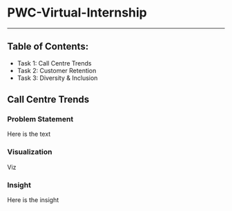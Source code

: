 # PWC-Virtual-Internship
***

## Table of Contents:
- Task 1: Call Centre Trends
- Task 2: Customer Retention
- Task 3: Diversity & Inclusion

## Call Centre Trends
### Problem Statement
Here is the text
### Visualization
Viz
### Insight
Here is the insight

